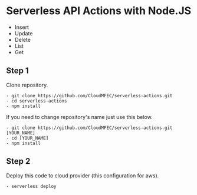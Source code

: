 # Serverless API Actions with Node.JS

 - Insert
 - Update
 - Delete
 - List
 - Get

## Step 1
Clone repository.
```
- git clone https://github.com/CloudMFEC/serverless-actions.git
- cd serverless-actions
- npm install
```

If you need to change repository's name just use this below.
```
- git clone https://github.com/CloudMFEC/serverless-actions.git [YOUR_NAME]
- cd [YOUR_NAME]
- npm install
```

## Step 2
Deploy this code to cloud provider (this configuration for aws).
```
- serverless deploy
```
